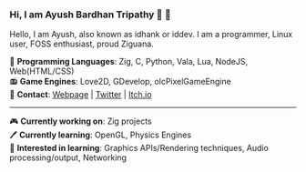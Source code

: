 ### Hi, I am Ayush Bardhan Tripathy :wave: :pray:
Hello, I am Ayush, also known as idhank or iddev. I am a programmer, Linux user, FOSS enthusiast, proud Ziguana.

:diamond_shape_with_a_dot_inside: **Programming Languages**: Zig, C, Python, Vala, Lua, NodeJS, Web(HTML/CSS)  
:radio: **Game Engines**: Love2D, GDevelop, olcPixelGameEngine  
:loudspeaker: **Contact**: [Webpage](https://ayush.thedev.id) | [Twitter](https://twitter.com/iddev5) | [Itch.io](https://iddev.itch.io/)  

---

:video_game: **Currently working on**: Zig projects  
:pen: **Currently learning**: OpenGL, Physics Engines  
:scroll: **Interested in learning**: Graphics APIs/Rendering techniques, Audio processing/output, Networking  
